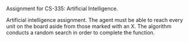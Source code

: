 Assignment for CS-335: Artificial Intelligence.

Artificial intelligence assignment. The agent must be able to reach every unit on the board
aside from those marked with an X. The algorithm conducts a random search in order to complete
the function.
